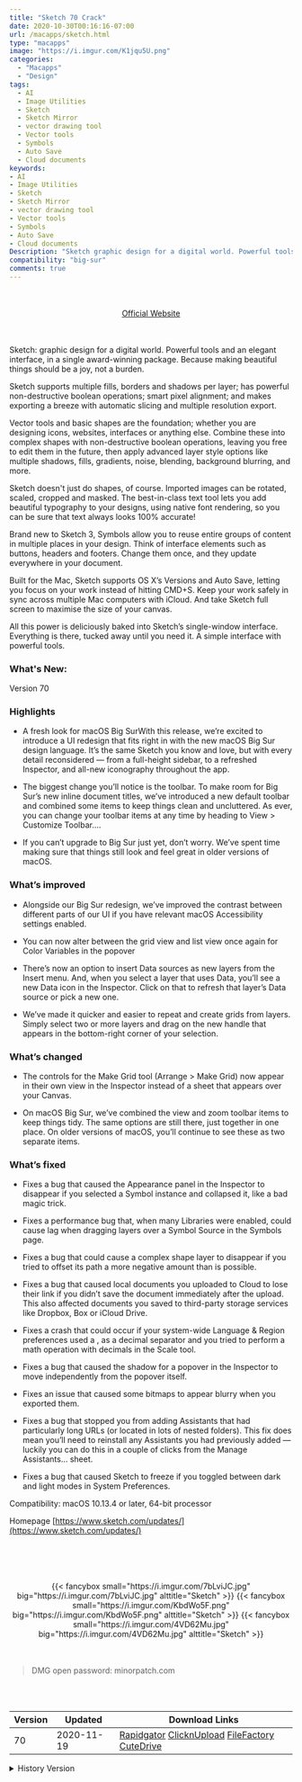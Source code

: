 ```yaml
---
title: "Sketch 70 Crack"
date: 2020-10-30T00:16:16-07:00
url: /macapps/sketch.html
type: "macapps"
image: "https://i.imgur.com/K1jqu5U.png"
categories:
  - "Macapps"
  - "Design"
tags:
  - AI
  - Image Utilities
  - Sketch
  - Sketch Mirror
  - vector drawing tool
  - Vector tools
  - Symbols
  - Auto Save
  - Cloud documents
keywords:
- AI
- Image Utilities
- Sketch
- Sketch Mirror
- vector drawing tool
- Vector tools
- Symbols
- Auto Save
- Cloud documents
Description: "Sketch graphic design for a digital world. Powerful tools and an elegant interface, in a single award-winning package. Because making beautiful things should be a joy, not a burden."
compatibility: "big-sur"
comments: true
---
```


<br/>
<br/>
<center>
<a href="https://www.sketch.com/updates/" target="blank"><div class="border px-4 border-blue-500 rounded-lg transition duration-500 
    ease-in-out w-48 text-lg text-blue-500 text-center hover:bg-blue-500 hover:text-white">
  Official Website 
</div></a>
</center>
<br/>
<br/>

Sketch: graphic design for a digital world. Powerful tools and an elegant interface, in a single award-winning package. Because making beautiful things should be a joy, not a burden.

Sketch supports multiple fills, borders and shadows per layer; has powerful non-destructive boolean operations; smart pixel alignment; and makes exporting a breeze with automatic slicing and multiple resolution export.

Vector tools and basic shapes are the foundation; whether you are designing icons, websites, interfaces or anything else. Combine these into complex shapes with non-destructive boolean operations, leaving you free to edit them in the future, then apply advanced layer style options like multiple shadows, fills, gradients, noise, blending, background blurring, and more.

Sketch doesn't just do shapes, of course. Imported images can be rotated, scaled, cropped and masked. The best-in-class text tool lets you add beautiful typography to your designs, using native font rendering, so you can be sure that text always looks 100% accurate!

Brand new to Sketch 3, Symbols allow you to reuse entire groups of content in multiple places in your design. Think of interface elements such as buttons, headers and footers. Change them once, and they update everywhere in your document.

Built for the Mac, Sketch supports OS X’s Versions and Auto Save, letting you focus on your work instead of hitting CMD+S. Keep your work safely in sync across multiple Mac computers with iCloud. And take Sketch full screen to maximise the size of your canvas.

All this power is deliciously baked into Sketch’s single-window interface. Everything is there, tucked away until you need it. A simple interface with powerful tools.


### What's New:

Version 70

### Highlights

* A fresh look for macOS Big SurWith this release, we’re excited to introduce a UI redesign that fits right in with the new macOS Big Sur design language. It’s the same Sketch you know and love, but with every detail reconsidered — from a full-height sidebar, to a refreshed Inspector, and all-new iconography throughout the app.

* The biggest change you’ll notice is the toolbar. To make room for Big Sur’s new inline document titles, we’ve introduced a new default toolbar and combined some items to keep things clean and uncluttered. As ever, you can change your toolbar items at any time by heading to View > Customize Toolbar….

* If you can’t upgrade to Big Sur just yet, don’t worry. We’ve spent time making sure that things still look and feel great in older versions of macOS.

### What’s improved

* Alongside our Big Sur redesign, we’ve improved the contrast between different parts of our UI if you have relevant macOS Accessibility settings enabled.

* You can now alter between the grid view and list view once again for Color Variables in the popover

* There’s now an option to insert Data sources as new layers from the Insert menu. And, when you select a layer that uses Data, you’ll see a new Data icon in the Inspector. Click on that to refresh that layer’s Data source or pick a new one.

* We’ve made it quicker and easier to repeat and create grids from layers. Simply select two or more layers and drag on the new handle that appears in the bottom-right corner of your selection.

### What’s changed

* The controls for the Make Grid tool (Arrange > Make Grid) now appear in their own view in the Inspector instead of a sheet that appears over your Canvas.

* On macOS Big Sur, we’ve combined the view and zoom toolbar items to keep things tidy. The same options are still there, just together in one place. On older versions of macOS, you’ll continue to see these as two separate items.

### What’s fixed

* Fixes a bug that caused the Appearance panel in the Inspector to disappear if you selected a Symbol instance and collapsed it, like a bad magic trick.

* Fixes a performance bug that, when many Libraries were enabled, could cause lag when dragging layers over a Symbol Source in the Symbols page.

* Fixes a bug that could cause a complex shape layer to disappear if you tried to offset its path a more negative amount than is possible.

* Fixes a bug that caused local documents you uploaded to Cloud to lose their link if you didn’t save the document immediately after the upload. This also affected documents you saved to third-party storage services like Dropbox, Box or iCloud Drive.

* Fixes a crash that could occur if your system-wide Language & Region preferences used a , as a decimal separator and you tried to perform a math operation with decimals in the Scale tool.

* Fixes a bug that caused the shadow for a popover in the Inspector to move independently from the popover itself.

* Fixes an issue that caused some bitmaps to appear blurry when you exported them.

* Fixes a bug that stopped you from adding Assistants that had particularly long URLs (or located in lots of nested folders). This fix does mean you’ll need to reinstall any Assistants you had previously added — luckily you can do this in a couple of clicks from the Manage Assistants… sheet.

* Fixes a bug that caused Sketch to freeze if you toggled between dark and light modes in System Preferences.

Compatibility: macOS 10.13.4 or later, 64-bit processor

Homepage [https://www.sketch.com/updates/](https://www.sketch.com/updates/)

<br/>
<br/>
<script async src="https://pagead2.googlesyndication.com/pagead/js/adsbygoogle.js"></script>
<ins class="adsbygoogle"
     style="display:block; text-align:center;"
     data-ad-layout="in-article"
     data-ad-format="fluid"
     data-ad-client="ca-pub-8746275014476192"
     data-ad-slot="5144997159"></ins>
<script>
     (adsbygoogle = window.adsbygoogle || []).push({});
</script>
<br/>
<br/>


<center>

<div class="w-full grid grid-cols-3 flex gap-2">
{{< fancybox small="https://i.imgur.com/7bLviJC.jpg" big="https://i.imgur.com/7bLviJC.jpg" alttitle="Sketch" >}}
{{< fancybox small="https://i.imgur.com/KbdWo5F.png" big="https://i.imgur.com/KbdWo5F.png" alttitle="Sketch" >}}
{{< fancybox small="https://i.imgur.com/4VD62Mu.jpg" big="https://i.imgur.com/4VD62Mu.jpg" alttitle="Sketch" >}}
</div>

</center>

<br/>
<br/>


> DMG open password: minorpatch.com

<br/>

<br/>
<div id="history_version" class="history_version">

| Version | Updated | Download Links |
| ---- | ---- | ---- |
| 70 | 2020-11-19 | [Rapidgator](https://ouo.io/c07v23)   [ClicknUpload](https://ouo.io/bNER4k)   [FileFactory](https://ouo.io/66oBBW)   [CuteDrive](https://ouo.io/ZI8OVa) |
<details>
<summary>History Version</summary>

| Version | Updated | Download Links |
| ---- | ---- | ---- |
| 69.2 | 2020-10-30 | [Rapidgator](https://ouo.io/JIOGsM)   [ClicknUpload](https://ouo.io/kRcHSc)   [FileFactory](https://ouo.io/Q3evc6G)   [CuteDrive](https://ouo.io/DhluZs) |
| 69.1 | 2020-10-21 | [UsersCloud](https://ouo.io/GALXGu)   [ClicknUpload](https://ouo.io/yQCL4U)   [FileFactory](https://ouo.io/wV1R9)   [CuteDrive](https://ouo.io/JYdvnj) |
| 69 | 2020-10-08 | [UsersCloud](https://ouo.io/V3QYzj)   [ClicknUpload](https://ouo.io/h0u48n)   [FileFactory](https://ouo.io/eJVomU)   [CuteDrive](https://ouo.io/XDCFmg) |
| 68.2 | 2020-09-03 | [UsersCloud](https://ouo.io/LhUnlAk)   [ClicknUpload](https://ouo.io/0AqcLD9)   [FileFactory](https://ouo.io/Ut6TeE)   [CuteDrive](https://ouo.io/HIMCbpX) |
| 68.1 | 2020-08-26 | [UsersCloud](https://ouo.io/ElM9hh)   [ClicknUpload](https://ouo.io/NFkIJTb)   [FileFactory](https://ouo.io/CM3bWV)   [CuteDrive](https://ouo.io/J1t8eZ) |
| 68 | 2020-08-12 | [UsersCloud](https://ouo.io/IAtSoE)   [ClicknUpload](https://ouo.io/H3PaDI)   [FileFactory](https://ouo.io/MRMusn)   [CuteDrive](https://ouo.io/bP5v83) |
| 67.2 | 2020-07-08 | [UsersCloud](https://ouo.io/FsfVFNo)   [ClicknUpload](https://ouo.io/T7GXUn)   [FileFactory](https://ouo.io/0xi2JZ)   [CuteDrive](https://ouo.io/UB94Xy) |
| 67.1 | 2020-07-03 | [UsersCloud](https://ouo.io/wagURv)   [ClicknUpload](https://ouo.io/wagURv)   [FileFactory](https://ouo.io/BzVDrCg)   [CuteDrive](https://ouo.io/4Nn00) |
| 67 | 2020-07-02 | [UsersCloud](https://ouo.io/BNpZMw)   [ClicknUpload](https://ouo.io/BYSbZ0)   [FileFactory](https://ouo.io/pOr50p)   [CuteDrive](https://ouo.io/EHNlPF) |
| 66.1 | 2020-05-22 | [UsersCloud](https://ouo.io/930V0)   [ClicknUpload](https://ouo.io/P9lUoB9)   [FileFactory](https://ouo.io/phrSjh)   [CuteDrive](https://ouo.io/jdjDQI) |
| 66 | 2020-05-20 | [UsersCloud](https://ouo.io/zkHdZv4)   [ClicknUpload](https://ouo.io/kX5gUH)   [FileFactory](https://ouo.io/SbHdmWF)   [CuteDrive](https://ouo.io/POADKk) |
| 65.1 | 2020-05-05 | [UsersCloud](https://ouo.io/rXL3tG)   [ClicknUpload](https://ouo.io/OAk20o)   [FileFactory](https://ouo.io/sCOYcz)   [CuteDrive](https://ouo.io/XtHagX) |
| 65 | 2020-04-29 | [UsersCloud](https://ouo.io/lTcY9MT)   [ClicknUpload](https://ouo.io/TbLdvr)   [FileFactory](https://ouo.io/OOg4YI)   [CuteDrive](https://ouo.io/8D5Wwy) |
| 64 CR2 | 2020-03-29 | [UsersCloud](https://ouo.io/cQ3AaHV)   [ClicknUpload](https://ouo.io/aKtYjE)   [FileFactory](https://ouo.io/Pfz2vi)   [CuteDrive](https://ouo.io/mhM4YqJ) |
| 64 | 2020-03-24 | [UsersCloud](https://ouo.io/UUurOxe)   [ClicknUpload](https://ouo.io/er3W7F)   [FileFactory](https://ouo.io/EeQzAIL)   [CuteDrive](https://ouo.io/ApV9yu) |
| 63.1 | 2020-02-13 | [UsersCloud](https://ouo.io/psbOSd)   [ClicknUpload](https://ouo.io/hOc4RO8)   [Mega](https://ouo.io/wTKHYY)   [CuteDrive](https://ouo.io/mmRuoT) |
| 63 | 2020-02-12 | [UsersCloud](https://ouo.io/LPSwQE9)   [ClicknUpload](https://ouo.io/YRCHCi)   [Mega](https://ouo.io/VFvnuY)   [CuteDrive](https://ouo.io/vLTuy3) |
</details>

</div>
